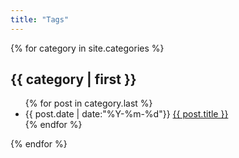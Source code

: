 ```yaml
---
title: "Tags"
---
```


{% for category in site.categories %}
<h2>{{ category | first }} </h2>

<ul>
    {% for post in category.last %}
        <li> {{ post.date | date:"%Y-%m-%d"}} <a href="{{ post.url }}">{{ post.title }}</a></li>
    {% endfor %}
</ul>

{% endfor %}